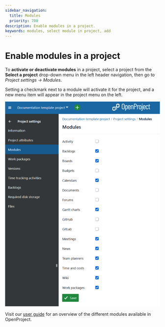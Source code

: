 ```yaml
---
sidebar_navigation:
  title: Modules
  priority: 700
description: Enable modules in a project.
keywords: modules, select module in project, add
---
```

# Enable modules in a project

To **activate or deactivate modules** in a project, select a project from the **Select a project** drop-down menu in the left header navigation, then go to *Project settings -> Modules*.

Setting a checkmark next to a module will activate it for the project, and a new menu item will appear in the project menu on the left.

![Overview of modules under project settings in OpenProject](openproject_user_guide_project_settings_modules.png)

Visit our [user guide](../../../#overview-of-modules-in-openproject) for an overview of the different modules available in OpenProject.